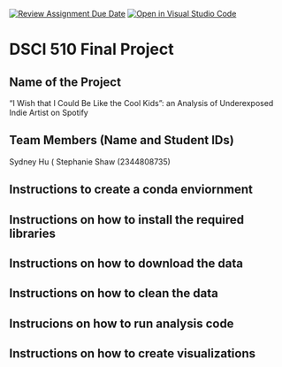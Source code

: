[![Review Assignment Due Date](https://classroom.github.com/assets/deadline-readme-button-24ddc0f5d75046c5622901739e7c5dd533143b0c8e959d652212380cedb1ea36.svg)](https://classroom.github.com/a/h_LXMCrc)
[![Open in Visual Studio Code](https://classroom.github.com/assets/open-in-vscode-718a45dd9cf7e7f842a935f5ebbe5719a5e09af4491e668f4dbf3b35d5cca122.svg)](https://classroom.github.com/online_ide?assignment_repo_id=12663000&assignment_repo_type=AssignmentRepo)
# DSCI 510 Final Project

## Name of the Project
“I Wish that I Could Be Like the Cool Kids”: an Analysis of Underexposed Indie Artist on Spotify

## Team Members (Name and Student IDs)
Sydney Hu (
Stephanie Shaw (2344808735)

## Instructions to create a conda enviornment

## Instructions on how to install the required libraries

## Instructions on how to download the data

## Instructions on how to clean the data

## Instrucions on how to run analysis code

## Instructions on how to create visualizations
